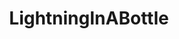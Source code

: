 ---
title: LightningInABottle
crosslinks:
- trap
- electronicmusic
- festivals
- autotldr
- MDMA
---